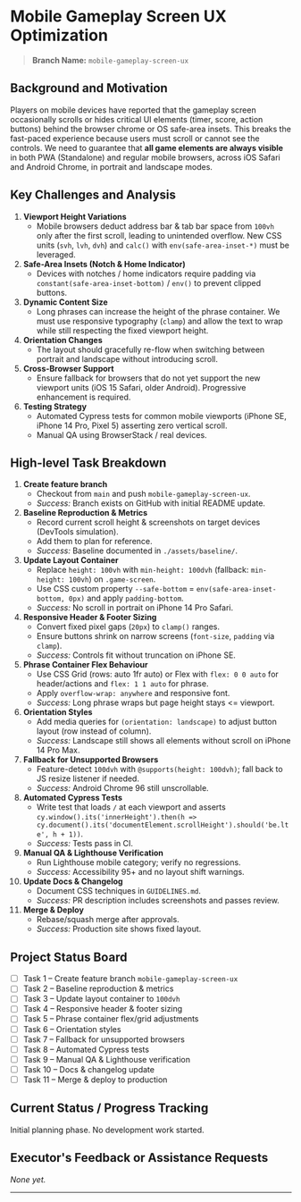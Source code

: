 # Mobile Gameplay Screen UX Optimization

> **Branch Name:** `mobile-gameplay-screen-ux`

## Background and Motivation

Players on mobile devices have reported that the gameplay screen occasionally scrolls or hides critical UI elements (timer, score, action buttons) behind the browser chrome or OS safe-area insets. This breaks the fast-paced experience because users must scroll or cannot see the controls. We need to guarantee that **all game elements are always visible** in both PWA (Standalone) and regular mobile browsers, across iOS Safari and Android Chrome, in portrait and landscape modes.

## Key Challenges and Analysis

1. **Viewport Height Variations**
   - Mobile browsers deduct address bar & tab bar space from `100vh` only after the first scroll, leading to unintended overflow. New CSS units (`svh`, `lvh`, `dvh`) and `calc()` with `env(safe-area-inset-*)` must be leveraged.
2. **Safe-Area Insets (Notch & Home Indicator)**
   - Devices with notches / home indicators require padding via `constant(safe-area-inset-bottom)` / `env()` to prevent clipped buttons.
3. **Dynamic Content Size**
   - Long phrases can increase the height of the phrase container. We must use responsive typography (`clamp`) and allow the text to wrap while still respecting the fixed viewport height.
4. **Orientation Changes**
   - The layout should gracefully re-flow when switching between portrait and landscape without introducing scroll.
5. **Cross-Browser Support**
   - Ensure fallback for browsers that do not yet support the new viewport units (iOS 15 Safari, older Android). Progressive enhancement is required.
6. **Testing Strategy**
   - Automated Cypress tests for common mobile viewports (iPhone SE, iPhone 14 Pro, Pixel 5) asserting zero vertical scroll.
   - Manual QA using BrowserStack / real devices.

## High-level Task Breakdown

1. **Create feature branch**
   - Checkout from `main` and push `mobile-gameplay-screen-ux`.
   - *Success:* Branch exists on GitHub with initial README update.
2. **Baseline Reproduction & Metrics**
   - Record current scroll height & screenshots on target devices (DevTools simulation).
   - Add them to plan for reference.
   - *Success:* Baseline documented in `./assets/baseline/`.
3. **Update Layout Container**
   - Replace `height: 100vh` with `min-height: 100dvh` (fallback: `min-height: 100vh`) on `.game-screen`.
   - Use CSS custom property `--safe-bottom` = `env(safe-area-inset-bottom, 0px)` and apply `padding-bottom`.
   - *Success:* No scroll in portrait on iPhone 14 Pro Safari.
4. **Responsive Header & Footer Sizing**
   - Convert fixed pixel gaps (`20px`) to `clamp()` ranges.
   - Ensure buttons shrink on narrow screens (`font-size`, `padding` via `clamp`).
   - *Success:* Controls fit without truncation on iPhone SE.
5. **Phrase Container Flex Behaviour**
   - Use CSS Grid (rows: auto 1fr auto) or Flex with `flex: 0 0 auto` for header/actions and `flex: 1 1 auto` for phrase.
   - Apply `overflow-wrap: anywhere` and responsive font.
   - *Success:* Long phrase wraps but page height stays <= viewport.
6. **Orientation Styles**
   - Add media queries for `(orientation: landscape)` to adjust button layout (row instead of column).
   - *Success:* Landscape still shows all elements without scroll on iPhone 14 Pro Max.
7. **Fallback for Unsupported Browsers**
   - Feature-detect `100dvh` with `@supports(height: 100dvh)`; fall back to JS resize listener if needed.
   - *Success:* Android Chrome 96 still unscrollable.
8. **Automated Cypress Tests**
   - Write test that loads `/` at each viewport and asserts `cy.window().its('innerHeight').then(h => cy.document().its('documentElement.scrollHeight').should('be.lte', h + 1))`.
   - *Success:* Tests pass in CI.
9. **Manual QA & Lighthouse Verification**
   - Run Lighthouse mobile category; verify no regressions.
   - *Success:* Accessibility 95+ and no layout shift warnings.
10. **Update Docs & Changelog**
    - Document CSS techniques in `GUIDELINES.md`.
    - *Success:* PR description includes screenshots and passes review.
11. **Merge & Deploy**
    - Rebase/squash merge after approvals.
    - *Success:* Production site shows fixed layout.

## Project Status Board

- [ ] Task 1 – Create feature branch `mobile-gameplay-screen-ux`
- [ ] Task 2 – Baseline reproduction & metrics
- [ ] Task 3 – Update layout container to `100dvh`
- [ ] Task 4 – Responsive header & footer sizing
- [ ] Task 5 – Phrase container flex/grid adjustments
- [ ] Task 6 – Orientation styles
- [ ] Task 7 – Fallback for unsupported browsers
- [ ] Task 8 – Automated Cypress tests
- [ ] Task 9 – Manual QA & Lighthouse verification
- [ ] Task 10 – Docs & changelog update
- [ ] Task 11 – Merge & deploy to production

## Current Status / Progress Tracking

Initial planning phase. No development work started.

## Executor's Feedback or Assistance Requests

_None yet._

--- 